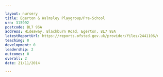 ```yaml
---

layout: nursery
title: Egerton & Walmsley Playgroup/Pre-School
urn: 315992
postcode: BL7 9SA
address: Hideaway, Blackburn Road, Egerton, BL7 9SA
latestReportUrl: https://reports.ofsted.gov.uk/provider/files/2441106/urn/315992.pdf
teaching: 0
development: 0
leadership: 2
outcomes: 0
overall: 2
date: 21/11/2014

---
```


